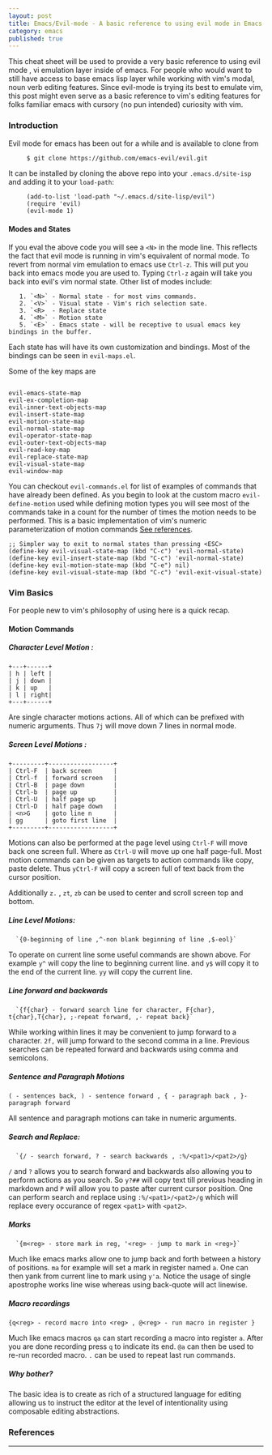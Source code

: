```yaml
--- 
layout: post 
title: Emacs/Evil-mode - A basic reference to using evil mode in Emacs.  
category: emacs 
published: true 
--- 
```



This cheat sheet will be used to provide a very basic reference to
using evil mode , vi emulation layer inside of emacs. For people who
would want to still have access to base emacs lisp layer while working
with vim's modal, noun verb editing features. Since evil-mode is
trying its best to emulate vim, this post might even serve as a basic
reference to vim's editing features for folks familiar emacs with
cursory (no pun intended) curiosity with vim.

### Introduction

Evil mode for emacs has been out for a while and is available to clone
from

```bash
     $ git clone https://github.com/emacs-evil/evil.git
```

It can be installed by cloning the above repo into your `.emacs.d/site-isp` and adding it to your `load-path`:

```emacslisp
     (add-to-list 'load-path "~/.emacs.d/site-lisp/evil")
     (require 'evil)
     (evil-mode 1)
```

#### Modes and States

If you eval the above code you will see a `<N>` in the mode line. This
reflects the fact that evil mode is running in vim's equivalent of
normal mode.  To revert from normal vim emulation to emacs use
`Ctrl-z`. This will put you back into emacs mode you are used
to. Typing `Ctrl-z` again will take you back into evil's vim normal
state. Other list of modes include:

       1. `<N>` - Normal state - for most vims commands.
       2. `<V>` - Visual state - Vim's rich selection sate.
       3. `<R>  - Replace state
       4. `<M>` - Motion state
       5. `<E>` - Emacs state - will be receptive to usual emacs key bindings in the buffer.


Each state has will have its own customization and bindings. Most of
the bindings can be seen in `evil-maps.el`.

Some of the key maps are
```emacslisp

evil-emacs-state-map 
evil-ex-completion-map
evil-inner-text-objects-map
evil-insert-state-map
evil-motion-state-map
evil-normal-state-map
evil-operator-state-map
evil-outer-text-objects-map
evil-read-key-map
evil-replace-state-map
evil-visual-state-map
evil-window-map
```

You can checkout `evil-commands.el` for list of examples of commands
that have already been defined. As you begin to look at the custom
macro `evil-define-motion` used while defining motion types you will
see most of the commands take in a count for the number of times the
motion needs to be performed. This is a basic implementation of vim's
numeric parameterization of motion commands [See references][1].

```emacslisp
;; Simpler way to exit to normal states than pressing <ESC>
(define-key evil-visual-state-map (kbd "C-c") 'evil-normal-state)
(define-key evil-insert-state-map (kbd "C-c") 'evil-normal-state)
(define-key evil-motion-state-map (kbd "C-e") nil)
(define-key evil-visual-state-map (kbd "C-c") 'evil-exit-visual-state)

```
### Vim Basics

For people new to vim's philosophy of using here is a quick recap.

#### Motion Commands

##### Character Level Motion :

```
+---+------+
| h | left |
| j | down |
| k | up   |
| l | right|
+---+------+
```

Are single character motions actions. All of which can be
prefixed with numeric arguments. Thus `7j` will move down 7
lines in normal mode.

##### Screen Level Motions :
```
+---------+------------------+
| Ctrl-F  | back screen      |
| Ctrl-f  | forward screen   |
| Ctrl-B  | page down        |
| Ctrl-b  | page up          |
| Ctrl-U  | half page up     |
| Ctrl-D  | half page down   |
| <n>G    | goto line n      |
| gg      | goto first line  |
+---------+------------------+
```


Motions can also be performed at the page level using `Ctrl-F` will move
back one screen full. Where as `Ctrl-U` will move up one half page-full.
Most motion commands can be given as targets to action commands like copy, paste
delete. Thus `yCtrl-F` will copy a screen full of text back from the cursor position.

Additionally `z.` , `zt`, `zb` can be used to center and scroll screen
top and bottom.


##### Line Level Motions:

      `{0-beginning of line ,^-non blank beginning of line ,$-eol}`
      
To operate on current line some useful commands are shown
above. For example `y^` will copy the line to beginning current
line. and `y$` will copy it to the end of the current line. `yy`
will copy the current line. 


##### Line forward and backwards

      `{f{char} - forward search line for character, F{char}, t{char},T{char}, ;-repeat forward, ,- repeat back}`

While working within lines it may be convenient to jump forward to a
character. `2f,` will jump forward to the second comma in a
line. Previous searches can be repeated forward and backwards using
comma and semicolons.


##### Sentence and Paragraph Motions

`( - sentences back, ) - sentence forward , { - paragraph back , }-paragraph forward`

All sentence and paragraph motions can take in numeric arguments.

##### Search and Replace:

      `{/ - search forward, ? - search backwards , :%/<pat1>/<pat2>/g}

`/` and `?` allows you to search forward and backwards also allowing
you to perform actions as you search. So `y?##` will copy text till
previous heading in markdown and `P` will allow you to paste after
current cursor position. One can perform search and replace using
`:%/<pat1>/<pat2>/g` which will replace every occurance of regex
`<pat1>` with `<pat2>`.


##### Marks

      `{m<reg> - store mark in reg, '<reg> - jump to mark in <reg>}`

Much like emacs marks allow one to jump back and forth between a
history of positions. `ma` for example will set a mark in register
named `a`. One can then yank from current line to mark using `y'a`.
Notice the usage of single apostrophe works line wise whereas using
back-quote will act linewise.

##### Macro recordings

`{q<reg> - record macro into <reg> , @<reg> - run macro in register }`

Much like emacs macros `qa` can start recording a macro into register
`a`.  After you are done recording press `q` to indicate its end. `@a`
can then be used to re-run recorded macro. `.` can be used to repeat
last run commands.



##### Why bother?

The basic idea is to create as rich of a structured language for
editing allowing us to instruct the editor at the level of
intentionality using composable editing abstractions.


### References

[1]: http://blog.jakubarnold.cz/2014/06/23/evil-mode-how-to-switch-from-vim-to-emacs.html

---
